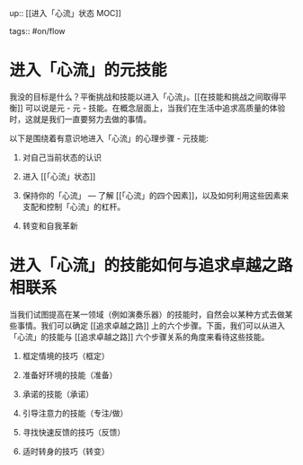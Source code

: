 up:: [[进入「心流」状态  MOC]]

tags:: #on/flow 

# 进入「心流」的元技能

我没的目标是什么？平衡挑战和技能以进入「心流」。[[在技能和挑战之间取得平衡]] 可以说是元 - 元 - 技能。在概念层面上，当我们在生活中追求高质量的体验时，这就是我们一直要努力去做的事情。  

以下是围绕着有意识地进入「心流」的心理步骤 - 元技能:

1. 对自己当前状态的认识
    
2. 进入 [[「心流」状态]]
    
3. 保持你的「心流」 — 了解 [[「心流」的四个因素]]，以及如何利用这些因素来支配和控制「心流」的杠杆。
    
4. 转变和自我革新  

# 进入「心流」的技能如何与追求卓越之路相联系

当我们试图提高在某一领域（例如演奏乐器）的技能时，自然会以某种方式去做某些事情。我们可以确定 [[追求卓越之路]] 上的六个步骤。下面，我们可以从进入「心流」的技能与 [[追求卓越之路]] 六个步骤关系的角度来看待这些技能。

1. 框定情境的技巧（框定）
    
2. 准备好环境的技能（准备）
    
3. 承诺的技能（承诺）
    
4. 引导注意力的技能（专注/做）
    
5. 寻找快速反馈的技巧（反馈）
    
6. 适时转身的技巧（转变）
